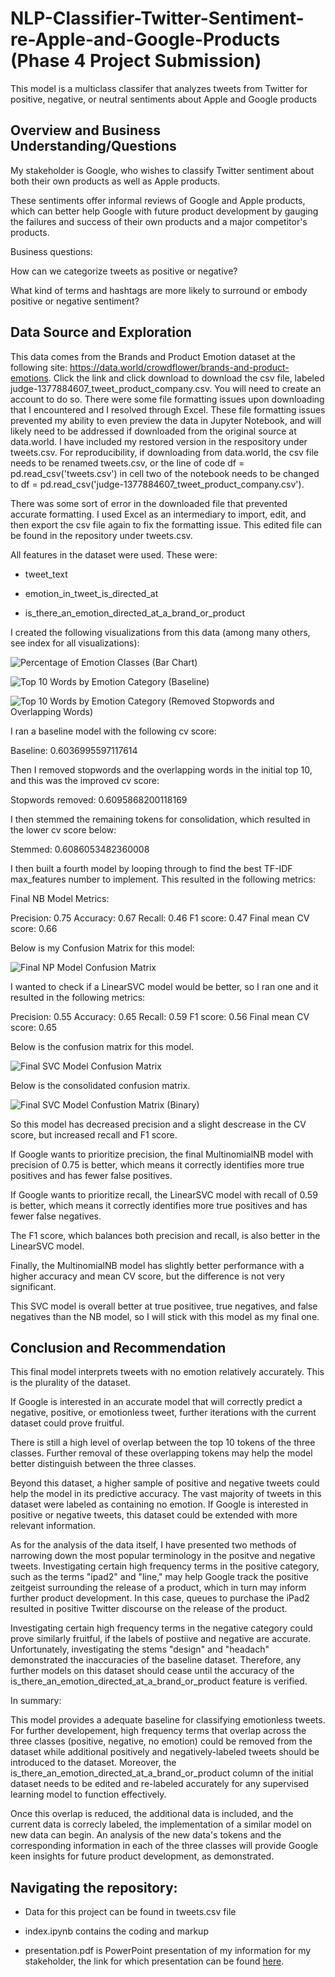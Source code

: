 # NLP-Classifier-Twitter-Sentiment-re-Apple-and-Google-Products (Phase 4 Project Submission)
This model is a multiclass classifer that analyzes tweets from Twitter for positive, negative, or neutral sentiments about Apple and Google products

## Overview and Business Understanding/Questions

My stakeholder is Google, who wishes to classify Twitter sentiment about both their own products as well as Apple products.

These sentiments offer informal reviews of Google and Apple products, which can better help Google with future product development by gauging the failures and success of their own products and a major competitor's products.

Business questions:

How can we categorize tweets as positive or negative?

What kind of terms and hashtags are more likely to surround or embody positive or negative sentiment?

## Data Source and Exploration

This data comes from the Brands and Product Emotion dataset at the following site: https://data.world/crowdflower/brands-and-product-emotions. Click the link and click download to download the csv file, labeled judge-1377884607_tweet_product_company.csv.  You will need to create an account to do so.  There were some file formatting issues upon downloading that I encountered and I resolved through Excel. These file formatting issues prevented my ability to even preview the data in Jupyter Notebook, and will likely need to be addressed if downloaded from the original source at data.world.  I have included my restored version in the respository under tweets.csv.  For reproducibility, if downloading from data.world, the csv file needs to be renamed tweets.csv, or the line of code df = pd.read_csv('tweets.csv') in cell 
two of the notebook needs to be changed to df = pd.read_csv('judge-1377884607_tweet_product_company.csv').

There was some sort of error in the downloaded file that prevented accurate formatting. I used Excel as an intermediary to import, edit, and then export the csv file again to fix the formatting issue.  This edited file can be found in the repository under tweets.csv.

All features in the dataset were used. These were:

* tweet_text

* emotion_in_tweet_is_directed_at

* is_there_an_emotion_directed_at_a_brand_or_product


I created the following visualizations from this data (among many others, see index for all visualizations):

![Percentage of Emotion Classes (Bar Chart)](https://github.com/clarkkon/NLP-Classifier-Twitter-Sentiment-re-Apple-and-Google-Products/assets/98120389/a662063c-85f8-4d15-9726-f964f515abaa)

![Top 10 Words by Emotion Category (Baseline)](https://github.com/clarkkon/NLP-Classifier-Twitter-Sentiment-re-Apple-and-Google-Products/assets/98120389/fec1e499-91b0-467d-b848-833921290feb)

![Top 10 Words by Emotion Category (Removed Stopwords and Overlapping Words)](https://github.com/clarkkon/NLP-Classifier-Twitter-Sentiment-re-Apple-and-Google-Products/assets/98120389/8e3590df-00af-456a-b969-620c9048a652)


I ran a baseline model with the following cv score:

Baseline:          0.6036995597117614

Then I removed stopwords and the overlapping words in the initial top 10, and this was the improved cv score:

Stopwords removed: 0.6095868200118169

I then stemmed the remaining tokens for consolidation, which resulted in the lower cv score below:

Stemmed:           0.6086053482360008

I then built a fourth model by looping through to find the best TF-IDF max_features number to implement. This resulted in the following metrics:

Final NB Model Metrics:

Precision: 0.75
Accuracy: 0.67
Recall: 0.46
F1 score: 0.47
Final mean CV score: 0.66

Below is my Confusion Matrix for this model:

![Final NP Model Confusion Matrix](https://github.com/clarkkon/NLP-Classifier-Twitter-Sentiment-re-Apple-and-Google-Products/assets/98120389/99ce159b-aed5-4165-a02a-800856bfc588)

I wanted to check if a LinearSVC model would be better, so I ran one and it resulted in the following metrics:

Precision: 0.55
Accuracy: 0.65
Recall: 0.59
F1 score: 0.56
Final mean CV score: 0.65

Below is the confusion matrix for this model.

![Final SVC Model Confusion Matrix](https://github.com/clarkkon/NLP-Classifier-Twitter-Sentiment-re-Apple-and-Google-Products/assets/98120389/c07697b6-46f8-4a4e-a284-682ed87b2fcc)

Below is the consolidated confusion matrix.

![Final SVC Model Confustion Matrix (Binary)](https://github.com/clarkkon/NLP-Classifier-Twitter-Sentiment-re-Apple-and-Google-Products/assets/98120389/cdcd1e74-0f86-4a9e-8bcf-73ac10e46bad)


So this model has decreased precision and a slight descrease in the CV score, but increased recall and F1 score.

If Google wants to prioritize precision, the final MultinomialNB model with precision of 0.75 is better, which means it correctly identifies more true positives and has fewer false positives.

If Google wants to prioritize recall, the LinearSVC model with recall of 0.59 is better, which means it correctly identifies more true positives and has fewer false negatives.

The F1 score, which balances both precision and recall, is also better in the LinearSVC model.

Finally, the MultinomialNB model has slightly better performance with a higher accuracy and mean CV score, but the difference is not very significant.

This SVC model is overall better at true positivee, true negatives, and false negatives than the NB model, so I will stick with this model as my final one.

## Conclusion and Recommendation

This final model interprets tweets with no emotion relatively accurately. This is the plurality of the dataset.

If Google is interested in an accurate model that will correctly predict a negative, positive, or emotionless tweet, further iterations with the current dataset could prove fruitful.

There is still a high level of overlap between the top 10 tokens of the three classes. Further removal of these overlapping tokens may help the model better distinguish between the three classes.

Beyond this dataset, a higher sample of positive and negative tweets could help the model in its predictive accuracy. The vast majority of tweets in this dataset were labeled as containing no emotion. If Google is interested in positive or negative tweets, this dataset could be extended with more relevant information.

As for the analysis of the data itself, I have presented two methods of narrowing down the most popular terminology in the positve and negative tweets. Investigating certain high frequency terms in the positive category, such as the terms "ipad2" and "line," may help Google track the positive zeitgeist surrounding the release of a product, which in turn may inform further product development. In this case, queues to purchase the iPad2 resulted in positive Twitter discourse on the release of the product.

Investigating certain high frequency terms in the negative category could prove similarly fruitful, if the labels of postiive and negative are accurate. Unfortunately, investigating the stems "design" and "headach" demonstrated the inaccuracies of the baseline dataset. Therefore, any further models on this dataset should cease until the accuracy of the is_there_an_emotion_directed_at_a_brand_or_product feature is verified.

In summary:

This model provides a adequate baseline for classifying emotionless tweets. For further developement, high frequency terms that overlap across the three classes (positive, negative, no emotion) could be removed from the dataset while additional positively and negatively-labeled tweets should be introduced to the dataset. Moreover, the is_there_an_emotion_directed_at_a_brand_or_product column of the initial dataset needs to be edited and re-labeled accurately for any supervised learning model to function effectively.

Once this overlap is reduced, the additional data is included, and the current data is correcly labeled, the implementation of a similar model on new data can begin. An analysis of the new data's tokens and the corresponding information in each of the three classes will provide Google keen insights for future product development, as demonstrated.


## Navigating the repository:

* Data for this project can be found in tweets.csv file

* index.ipynb contains the coding and markup

* presentation.pdf is PowerPoint presentation of my information for my stakeholder, the link for which presentation can be found [here](https://docs.google.com/presentation/d/15KsIdJu3rUmOUEKDzB5KJ9al8OXQuNwXh6s1NRW_AaA/edit?usp=sharing).
